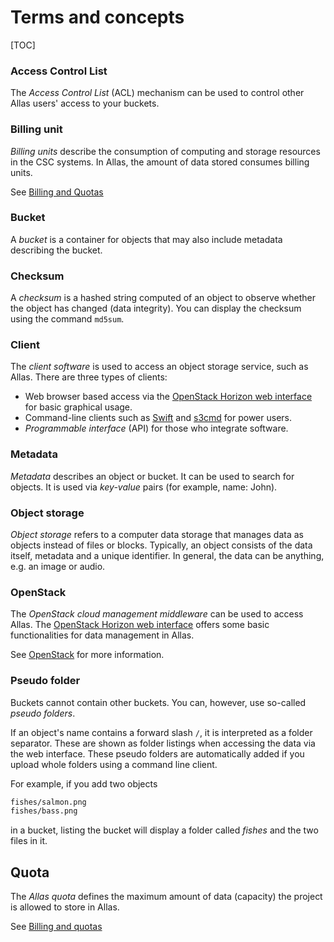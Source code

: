 
# Terms and concepts

[TOC]

### Access Control List

The _Access Control List_ (ACL) mechanism can be used to control other Allas users' access to your buckets.

### Billing unit

_Billing units_ describe the consumption of computing and storage resources in the CSC systems. In Allas, the amount of data stored consumes billing units.

See [Billing and Quotas](./introduction.md#billing-and-quotas)

### Bucket

A _bucket_ is a container for objects that may also include metadata describing the bucket.

### Checksum

A _checksum_ is a hashed string computed of an object to observe whether the object has changed (data integrity). 
You can display the checksum using the command `md5sum`.

### Client

The _client software_ is used to access an object storage service, such as Allas. There are three types of clients:

 * Web browser based access via the [OpenStack Horizon web interface](./using_allas/web_client.md) for basic graphical usage.
 * Command-line clients such as [Swift](./using_allas/swift_client.md) and [s3cmd](./using_allas/s3_client.md) for power users.
 * _Programmable interface_ (API) for those who integrate software.

### Metadata

_Metadata_ describes an object or bucket. It can be used to search for objects. 
It is used via _key-value_ pairs (for example, name: John).

### Object storage

_Object storage_ refers to a computer data storage that manages data as objects instead of files or blocks. Typically, an object consists of the data itself, metadata and a unique identifier. In general, the data can be anything, e.g. an image or audio.

### OpenStack

The _OpenStack cloud management middleware_ can be used to access Allas.
The [OpenStack Horizon web interface](./using_allas/web_client.md) offers some basic functionalities for data management in Allas.

See [OpenStack](https://www.openstack.org/) for more information.

### Pseudo folder

Buckets cannot contain other buckets. You can, however, use so-called _pseudo folders_.

If an object's name contains a forward slash `/`, it is interpreted as a folder separator. These are shown as folder listings when accessing the data via the web interface. These pseudo folders are automatically added if you upload whole folders using a command line client.

For example, if you add two objects
```bash
fishes/salmon.png
fishes/bass.png
```
in a bucket, listing the bucket will display a folder called _fishes_ and the two files in it.

## Quota

The _Allas quota_ defines the maximum amount of data (capacity) the project is allowed to store in Allas. 

See [Billing and quotas](./introduction.md#billing-and-quotas)
